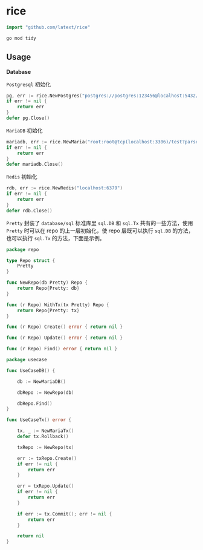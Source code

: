 # rice

```go
import "github.com/latext/rice"
```

```bash
go mod tidy
```

## Usage

**Database**

`Postgresql` 初始化

```go
pg, err := rice.NewPostgres("postgres://postgres:123456@localhost:5432/test?sslmode=disable")
if err != nil {
	return err
}
defer pg.Close()
```

`MariaDB` 初始化

```go
mariadb, err := rice.NewMaria("root:root@tcp(localhost:3306)/test?parseTime=True&loc=Local&charset=utf8mb4")
if err != nil {
	return err
}
defer mariadb.Close()
```

`Redis` 初始化

```go
rdb, err := rice.NewRedis("localhost:6379")
if err != nil {
	return err
}
defer rdb.Close()
```

`Pretty` 封装了 `database/sql` 标准库里 `sql.DB` 和 `sql.Tx` 共有的一些方法，使用 `Pretty` 时可以在 repo 的上一层初始化，使 repo 层既可以执行 `sql.DB` 的方法，也可以执行 `sql.Tx` 的方法，下面是示例。

```go
package repo

type Repo struct {
	Pretty
}

func NewRepo(db Pretty) Repo {
	return Repo{Pretty: db}
}

func (r Repo) WithTx(tx Pretty) Repo {
	return Repo{Pretty: tx}
}

func (r Repo) Create() error { return nil }

func (r Repo) Update() error { return nil }

func (r Repo) Find() error { return nil }
```

```go
package usecase

func UseCaseDB() {

	db := NewMariaDB()

	dbRepo := NewRepo(db)

	dbRepo.Find()
}

func UseCaseTx() error {

	tx, _ := NewMariaTx()
	defer tx.Rollback()

	txRepo := NewRepo(tx)

	err := txRepo.Create()
	if err != nil {
		return err
	}

	err = txRepo.Update()
	if err != nil {
		return err
	}

	if err := tx.Commit(); err != nil {
		return err
	}

	return nil
}
```

